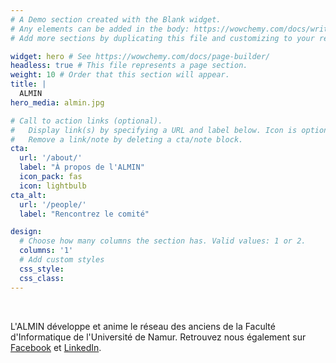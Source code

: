 ```yaml
---
# A Demo section created with the Blank widget.
# Any elements can be added in the body: https://wowchemy.com/docs/writing-markdown-latex/
# Add more sections by duplicating this file and customizing to your requirements.

widget: hero # See https://wowchemy.com/docs/page-builder/
headless: true # This file represents a page section.
weight: 10 # Order that this section will appear.
title: |
  ALMIN
hero_media: almin.jpg

# Call to action links (optional).
#   Display link(s) by specifying a URL and label below. Icon is optional for `cta`.
#   Remove a link/note by deleting a cta/note block.
cta:
  url: '/about/'
  label: "À propos de l'ALMIN"
  icon_pack: fas
  icon: lightbulb
cta_alt:
  url: '/people/'
  label: "Rencontrez le comité"

design:
  # Choose how many columns the section has. Valid values: 1 or 2.
  columns: '1'
  # Add custom styles
  css_style:
  css_class:
---
```


<br/>

L'ALMIN développe et anime le réseau des anciens de la Faculté d'Informatique de l'Université de Namur. Retrouvez nous également sur [Facebook](https://www.facebook.com/groups/638582541369865) et [LinkedIn](https://www.linkedin.com/groups/145747/).

